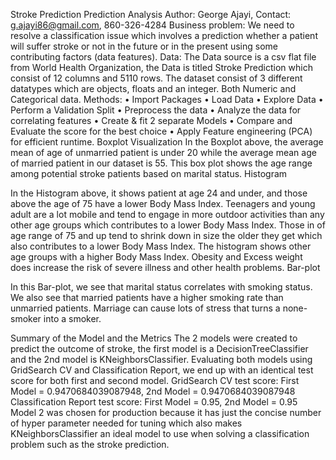 Stroke Prediction
Prediction Analysis
Author: George Ajayi, Contact: g.ajayi86@gmail.com, 860-326-4284
Business problem:
We need to resolve a classification issue which involves a prediction whether a patient will suffer stroke or not in the future or in the present using some contributing factors (data features).
Data:
The Data source is a csv flat file from World Health Organization, the Data is titled Stroke Prediction which consist of 12 columns and 5110 rows. The dataset consist of 3 different datatypes which are objects, floats and an integer. Both Numeric and Categorical data. 
Methods:
•	Import Packages
•	Load Data
•	Explore Data
•	Perform a Validation Split
•	Preprocess the data
•	Analyze the data for correlating features
•	Create & fit 2 separate Models
•	Compare and Evaluate the score for the best choice
•	Apply Feature engineering (PCA) for efficient runtime. 
Boxplot Visualization 
In the Boxplot above, the average mean of age of unmarried patient is under 20 while the average mean age of married patient in our dataset is 55. This box plot shows the age range among potential stroke patients based on marital status.
Histogram
 
In the Histogram above, it shows patient at age 24 and under, and those above the age of 75 have a lower Body Mass Index. Teenagers and young adult are a lot mobile and tend to engage in more outdoor activities than any other age groups which contributes to a lower Body Mass Index. Those in of age range of 75 and up tend to shrink down in size the older they get which also contributes to a lower Body Mass Index. The histogram shows other age groups with a higher Body Mass Index. Obesity and Excess weight does increase the risk of severe illness and other health problems.
Bar-plot
 
In this Bar-plot, we see that marital status correlates with smoking status. We also see that married patients have a higher smoking rate than unmarried patients. Marriage can cause lots of stress that turns a none-smoker into a smoker.

Summary of the Model and the Metrics
The 2 models were created to predict the outcome of stroke, the first model is a DecisionTreeClassifier and the 2nd model is KNeighborsClassifier. Evaluating both models using GridSearch CV and Classification Report, we end up with an identical test score for both first and second model. 
GridSearch CV test score:
First Model = 0.9470684039087948, 2nd Model = 0.9470684039087948 
Classification Report test score:
First Model = 0.95, 2nd Model = 0.95
Model 2 was chosen for production because it has just the concise number of hyper parameter needed for tuning which also makes KNeighborsClassifier an ideal model to use when solving a classification problem such as the stroke prediction. 
